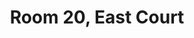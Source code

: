 ---
basin: 'Yes'
cudn: true
floor: First
grade: 4
images: []
living_room: 'No'
location: East Court
name: '20'
network: Wired and Wireless
title: Room 20, East Court
---